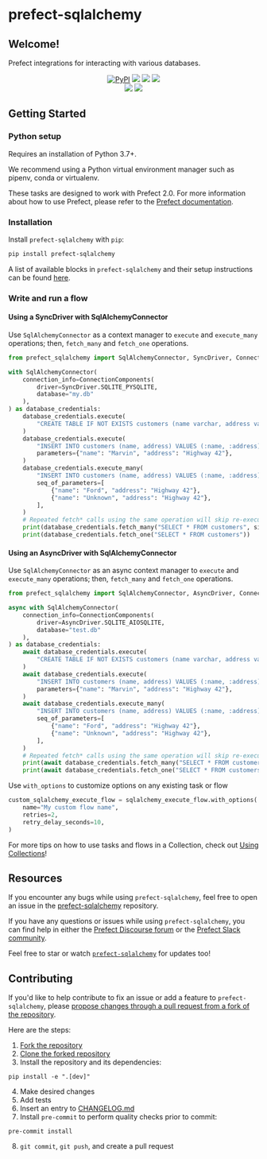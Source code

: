 # prefect-sqlalchemy

## Welcome!

Prefect integrations for interacting with various databases.

<p align="center">
    <a href="https://pypi.python.org/pypi/prefect-sqlalchemy/" alt="PyPI version">
        <img alt="PyPI" src="https://img.shields.io/pypi/v/prefect-sqlalchemy?color=0052FF&labelColor=090422"></a>
    <a href="https://github.com/PrefectHQ/prefect-sqlalchemy/" alt="Stars">
        <img src="https://img.shields.io/github/stars/PrefectHQ/prefect-sqlalchemy?color=0052FF&labelColor=090422" /></a>
    <a href="https://pepy.tech/badge/prefect-sqlalchemy/" alt="Downloads">
        <img src="https://img.shields.io/pypi/dm/prefect-sqlalchemy?color=0052FF&labelColor=090422" /></a>
    <a href="https://github.com/PrefectHQ/prefect-sqlalchemy/pulse" alt="Activity">
        <img src="https://img.shields.io/github/commit-activity/m/PrefectHQ/prefect-sqlalchemy?color=0052FF&labelColor=090422" /></a>
    <br>
    <a href="https://prefect-community.slack.com" alt="Slack">
        <img src="https://img.shields.io/badge/slack-join_community-red.svg?color=0052FF&labelColor=090422&logo=slack" /></a>
    <a href="https://discourse.prefect.io/" alt="Discourse">
        <img src="https://img.shields.io/badge/discourse-browse_forum-red.svg?color=0052FF&labelColor=090422&logo=discourse" /></a>
</p>

## Getting Started

### Python setup

Requires an installation of Python 3.7+.

We recommend using a Python virtual environment manager such as pipenv, conda or virtualenv.

These tasks are designed to work with Prefect 2.0. For more information about how to use Prefect, please refer to the [Prefect documentation](https://orion-docs.prefect.io/).

### Installation

Install `prefect-sqlalchemy` with `pip`:

```bash
pip install prefect-sqlalchemy
```

A list of available blocks in `prefect-sqlalchemy` and their setup instructions can be found [here](https://PrefectHQ.github.io/prefect-sqlalchemy/#blocks-catalog).

### Write and run a flow

#### Using a SyncDriver with SqlAlchemyConnector
Use `SqlAlchemyConnector` as a context manager to `execute` and `execute_many` operations; then, `fetch_many` and `fetch_one` operations.

```python
from prefect_sqlalchemy import SqlAlchemyConnector, SyncDriver, ConnectionComponents

with SqlAlchemyConnector(
    connection_info=ConnectionComponents(
        driver=SyncDriver.SQLITE_PYSQLITE,
        database="my.db"
    ),
) as database_credentials:
    database_credentials.execute(
        "CREATE TABLE IF NOT EXISTS customers (name varchar, address varchar);"
    )
    database_credentials.execute(
        "INSERT INTO customers (name, address) VALUES (:name, :address);",
        parameters={"name": "Marvin", "address": "Highway 42"},
    )
    database_credentials.execute_many(
        "INSERT INTO customers (name, address) VALUES (:name, :address);",
        seq_of_parameters=[
            {"name": "Ford", "address": "Highway 42"},
            {"name": "Unknown", "address": "Highway 42"},
        ],
    )
    # Repeated fetch* calls using the same operation will skip re-executing and instead return the next set of results
    print(database_credentials.fetch_many("SELECT * FROM customers", size=2))
    print(database_credentials.fetch_one("SELECT * FROM customers"))
```

#### Using an AsyncDriver with SqlAlchemyConnector

Use `SqlAlchemyConnector` as an async context manager to `execute` and `execute_many` operations; then, `fetch_many` and `fetch_one` operations.

```python
from prefect_sqlalchemy import SqlAlchemyConnector, AsyncDriver, ConnectionComponents

async with SqlAlchemyConnector(
    connection_info=ConnectionComponents(
        driver=AsyncDriver.SQLITE_AIOSQLITE,
        database="test.db"
    ),
) as database_credentials:
    await database_credentials.execute(
        "CREATE TABLE IF NOT EXISTS customers (name varchar, address varchar);"
    )
    await database_credentials.execute(
        "INSERT INTO customers (name, address) VALUES (:name, :address);",
        parameters={"name": "Marvin", "address": "Highway 42"},
    )
    await database_credentials.execute_many(
        "INSERT INTO customers (name, address) VALUES (:name, :address);",
        seq_of_parameters=[
            {"name": "Ford", "address": "Highway 42"},
            {"name": "Unknown", "address": "Highway 42"},
        ],
    )
    # Repeated fetch* calls using the same operation will skip re-executing and instead return the next set of results
    print(await database_credentials.fetch_many("SELECT * FROM customers", size=2))
    print(await database_credentials.fetch_one("SELECT * FROM customers"))
```

Use `with_options` to customize options on any existing task or flow

```python
custom_sqlalchemy_execute_flow = sqlalchemy_execute_flow.with_options(
    name="My custom flow name",
    retries=2,
    retry_delay_seconds=10,
)
```

For more tips on how to use tasks and flows in a Collection, check out [Using Collections](https://orion-docs.prefect.io/collections/usage/)!

## Resources

If you encounter any bugs while using `prefect-sqlalchemy`, feel free to open an issue in the [prefect-sqlalchemy](https://github.com/PrefectHQ/prefect-sqlalchemy) repository.

If you have any questions or issues while using `prefect-sqlalchemy`, you can find help in either the [Prefect Discourse forum](https://discourse.prefect.io/) or the [Prefect Slack community](https://prefect.io/slack).

Feel free to star or watch [`prefect-sqlalchemy`](https://github.com/PrefectHQ/prefect-sqlalchemy) for updates too!

## Contributing

If you'd like to help contribute to fix an issue or add a feature to `prefect-sqlalchemy`, please [propose changes through a pull request from a fork of the repository](https://docs.github.com/en/pull-requests/collaborating-with-pull-requests/proposing-changes-to-your-work-with-pull-requests/creating-a-pull-request-from-a-fork).

Here are the steps:
1. [Fork the repository](https://docs.github.com/en/get-started/quickstart/fork-a-repo#forking-a-repository)
2. [Clone the forked repository](https://docs.github.com/en/get-started/quickstart/fork-a-repo#cloning-your-forked-repository)
3. Install the repository and its dependencies:
```
pip install -e ".[dev]"
```
4. Make desired changes
5. Add tests
6. Insert an entry to [CHANGELOG.md](https://github.com/PrefectHQ/prefect-sqlalchemy/blob/main/CHANGELOG.md)
7. Install `pre-commit` to perform quality checks prior to commit:
```
pre-commit install
```
8. `git commit`, `git push`, and create a pull request
